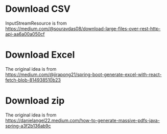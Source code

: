 # Download CSV

InputStreamResource is from  
https://medium.com/@souravdas08/download-large-files-over-rest-http-api-aa6a00a050cf

# Download Excel

The original idea is from  
https://medium.com/@jirapong21/spring-boot-generate-excel-with-react-fetch-blob-814938510b23

# Download zip

The original idea is from  
https://danielangel22.medium.com/how-to-generate-massive-pdfs-java-spring-a3f2b136ab9c
